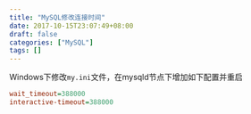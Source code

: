 ```yaml
---
title: "MySQL修改连接时间"
date: 2017-10-15T23:07:49+08:00
draft: false
categories: ["MySQL"]
tags: []
---
```


Windows下修改`my.ini`文件，在mysqld节点下增加如下配置并重启
<!--more-->

``` ini
wait_timeout=388000
interactive-timeout=388000
```
